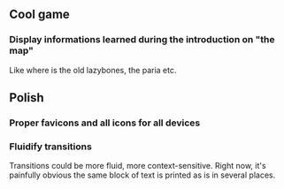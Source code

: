 ## Cool game

### Display informations learned during the introduction on "the map"

Like where is the old lazybones, the paria etc.

## Polish

### Proper favicons and all icons for all devices

### Fluidify transitions

Transitions could be more fluid, more context-sensitive. Right now, it's painfully obvious the same block of text is printed as is in several places.

